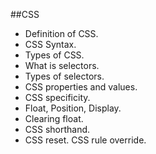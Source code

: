 ##CSS
* Definition of CSS.
* CSS Syntax.
* Types of CSS.
* What is selectors.
* Types of selectors.
* CSS properties and values.
* CSS specificity.
* Float, Position, Display.
* Clearing float.
* CSS shorthand.
* CSS reset.
CSS rule override.
